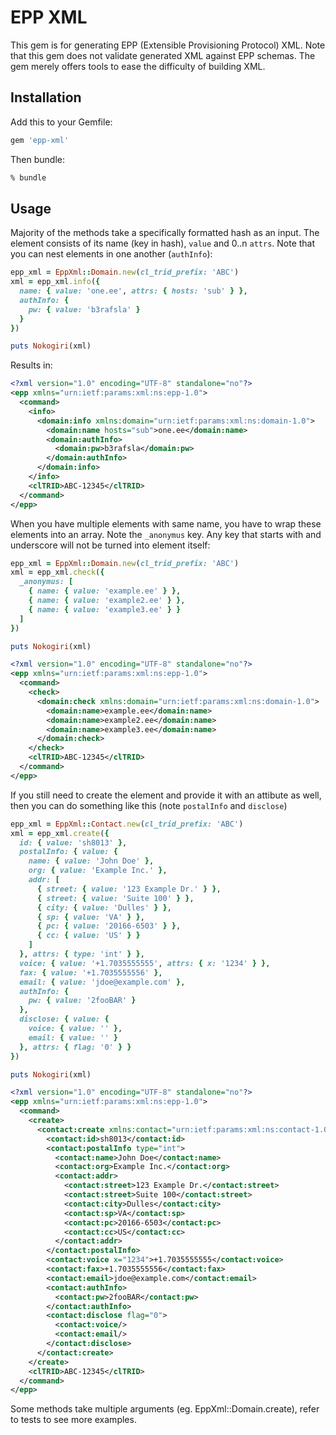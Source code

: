 EPP XML
===============
This gem is for generating EPP (Extensible Provisioning Protocol) XML. 
Note that this gem does not validate generated XML against EPP schemas. The gem merely offers tools to ease the difficulty of building XML.

## Installation

Add this to your Gemfile:

```ruby
gem 'epp-xml'
```

Then bundle:

```bash
% bundle
```

## Usage

Majority of the methods take a specifically formatted hash as an input.
The element consists of its name (key in hash), `value` and 0..n `attrs`.
Note that you can nest elements in one another (`authInfo`):

```ruby
epp_xml = EppXml::Domain.new(cl_trid_prefix: 'ABC')
xml = epp_xml.info({
  name: { value: 'one.ee', attrs: { hosts: 'sub' } },
  authInfo: {
    pw: { value: 'b3rafsla' }
  }
})

puts Nokogiri(xml)
```

Results in:

```xml
<?xml version="1.0" encoding="UTF-8" standalone="no"?>
<epp xmlns="urn:ietf:params:xml:ns:epp-1.0">
  <command>
    <info>
      <domain:info xmlns:domain="urn:ietf:params:xml:ns:domain-1.0">
        <domain:name hosts="sub">one.ee</domain:name>
        <domain:authInfo>
          <domain:pw>b3rafsla</domain:pw>
        </domain:authInfo>
      </domain:info>
    </info>
    <clTRID>ABC-12345</clTRID>
  </command>
</epp>
```

When you have multiple elements with same name, you have to wrap these elements into an array.
Note the `_anonymus` key. Any key that starts with and underscore will not be turned into element itself:

```ruby
epp_xml = EppXml::Domain.new(cl_trid_prefix: 'ABC')
xml = epp_xml.check({
  _anonymus: [
    { name: { value: 'example.ee' } },
    { name: { value: 'example2.ee' } },
    { name: { value: 'example3.ee' } }
  ]
})

puts Nokogiri(xml)
```

```xml
<?xml version="1.0" encoding="UTF-8" standalone="no"?>
<epp xmlns="urn:ietf:params:xml:ns:epp-1.0">
  <command>
    <check>
      <domain:check xmlns:domain="urn:ietf:params:xml:ns:domain-1.0">
        <domain:name>example.ee</domain:name>
        <domain:name>example2.ee</domain:name>
        <domain:name>example3.ee</domain:name>
      </domain:check>
    </check>
    <clTRID>ABC-12345</clTRID>
  </command>
</epp>
```

If you still need to create the element and provide it with an attibute as well, then you can do something like this (note `postalInfo` and `disclose`)

```ruby
epp_xml = EppXml::Contact.new(cl_trid_prefix: 'ABC')
xml = epp_xml.create({
  id: { value: 'sh8013' },
  postalInfo: { value: {
    name: { value: 'John Doe' },
    org: { value: 'Example Inc.' },
    addr: [
      { street: { value: '123 Example Dr.' } },
      { street: { value: 'Suite 100' } },
      { city: { value: 'Dulles' } },
      { sp: { value: 'VA' } },
      { pc: { value: '20166-6503' } },
      { cc: { value: 'US' } }
    ]
  }, attrs: { type: 'int' } },
  voice: { value: '+1.7035555555', attrs: { x: '1234' } },
  fax: { value: '+1.7035555556' },
  email: { value: 'jdoe@example.com' },
  authInfo: {
    pw: { value: '2fooBAR' }
  },
  disclose: { value: {
    voice: { value: '' },
    email: { value: '' }
  }, attrs: { flag: '0' } }
})

puts Nokogiri(xml)
```

```xml
<?xml version="1.0" encoding="UTF-8" standalone="no"?>
<epp xmlns="urn:ietf:params:xml:ns:epp-1.0">
  <command>
    <create>
      <contact:create xmlns:contact="urn:ietf:params:xml:ns:contact-1.0">
        <contact:id>sh8013</contact:id>
        <contact:postalInfo type="int">
          <contact:name>John Doe</contact:name>
          <contact:org>Example Inc.</contact:org>
          <contact:addr>
            <contact:street>123 Example Dr.</contact:street>
            <contact:street>Suite 100</contact:street>
            <contact:city>Dulles</contact:city>
            <contact:sp>VA</contact:sp>
            <contact:pc>20166-6503</contact:pc>
            <contact:cc>US</contact:cc>
          </contact:addr>
        </contact:postalInfo>
        <contact:voice x="1234">+1.7035555555</contact:voice>
        <contact:fax>+1.7035555556</contact:fax>
        <contact:email>jdoe@example.com</contact:email>
        <contact:authInfo>
          <contact:pw>2fooBAR</contact:pw>
        </contact:authInfo>
        <contact:disclose flag="0">
          <contact:voice/>
          <contact:email/>
        </contact:disclose>
      </contact:create>
    </create>
    <clTRID>ABC-12345</clTRID>
  </command>
</epp>
```

Some methods take multiple arguments (eg. EppXml::Domain.create), refer to tests to see more examples.
